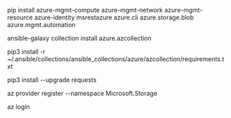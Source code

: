 pip install azure-mgmt-compute azure-mgmt-network azure-mgmt-resource azure-identity msrestazure azure.cli azure.storage.blob azure.mgmt.automation

ansible-galaxy collection install azure.azcollection

pip3 install -r ~/.ansible/collections/ansible_collections/azure/azcollection/requirements.txt

pip3 install --upgrade requests

az provider register --namespace Microsoft.Storage

az login
